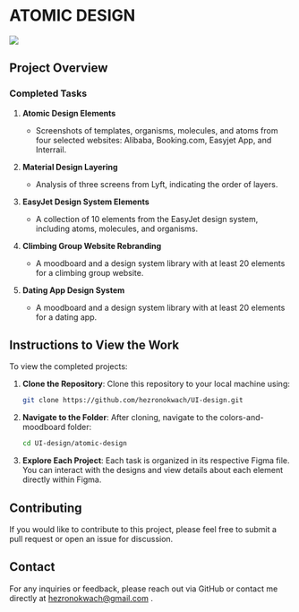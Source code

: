 # ATOMIC DESIGN
![](https://images.ctfassets.net/9qa6g0dkae5p/278kjYlYStuo3nfJQmeV5imigrated/a69f20560fd712349276c5cfc732e1f0/What_is_atomic_design___pillar_page_.png)

## Project Overview

### Completed Tasks
1. **Atomic Design Elements**
   - Screenshots of templates, organisms, molecules, and atoms from four selected websites: Alibaba, Booking.com, Easyjet App, and Interrail.

2. **Material Design Layering**
   - Analysis of three screens from Lyft, indicating the order of layers.

3. **EasyJet Design System Elements**
   - A collection of 10 elements from the EasyJet design system, including atoms, molecules, and organisms.

4. **Climbing Group Website Rebranding**
   - A moodboard and a design system library with at least 20 elements for a climbing group website.

5. **Dating App Design System**
   - A moodboard and a design system library with at least 20 elements for a dating app.

## Instructions to View the Work

To view the completed projects:

1. **Clone the Repository**:
Clone this repository to your local machine using:
   ```bash
   git clone https://github.com/hezronokwach/UI-design.git
   ```

2. **Navigate to the Folder**:
    After cloning, navigate to the colors-and-moodboard folder:
   ```bash
   cd UI-design/atomic-design    
    ```

3. **Explore Each Project**:
Each task is organized in its respective Figma file.
You can interact with the designs and view details about each element directly within Figma.

## Contributing
If you would like to contribute to this project, please feel free to submit a pull request or open an issue for discussion.

## Contact
For any inquiries or feedback, please reach out via GitHub or contact me directly at hezronokwach@gmail.com .
